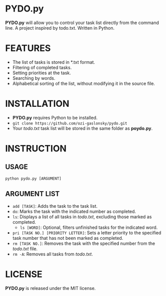# PYDO.py

**PYDO.py** will allow you to control your task list directly from the command line.
A project inspired by todo.txt. Written in Python.

# FEATURES

- The list of tasks is stored in *.txt format.
- Filtering of completed tasks.
- Setting priorities at the task.
- Searching by words.
- Alphabetical sorting of the list, without modifying it in the source file.

# INSTALLATION

- **PYDO.py** requires Python to be installed.
- ```git clone https://github.com/ozi-gaslonsky/pydo.git```
- Your *todo.txt* task list will be stored in the same folder as **poydo.py**.

# INSTRUCTION

## USAGE

```python pydo.py [ARGUMENT]```

## ARGUMENT LIST

- ```add [TASK]```: Adds the task to the task list.
- ```do```: Marks the task with the indicated number as completed.
- ```ls```: Displays a list of all tasks in *todo.txt*, excluding those marked as completed.
  - ```ls [WORD]```: Optional, filters unfinished tasks for the indicated word.
- ```pri [TASK NO.] [PRIORITY LETTER]```: Sets a letter priority to the specified task number that has not been marked as completed.
- ```rm [TASK NO.]```: Removes the task with the specified number from the *todo.txt* file.
- ```rm -A```: Removes all tasks from *todo.txt*.

# LICENSE

**PYDO.py** is released under the MIT license.
